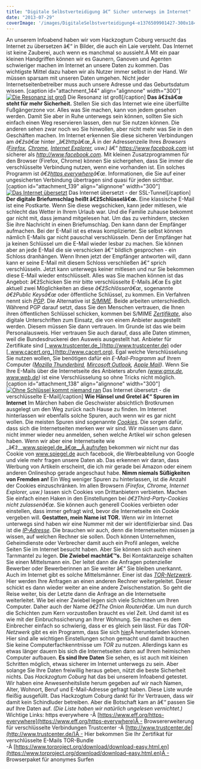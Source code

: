 ```yaml
---
title: "Digitale Selbstverteidigung â€“ Sicher unterwegs im Internet"
date: "2013-07-29"
coverImage: '/images/DigitaleSelbstverteidigung4-e1376509901427-300x184.jpg'
---
```


An unserem Infoabend haben wir vom Hackzogtum Coburg versucht das Internet zu übersetzen â€“ in Bilder, die auch ein Laie versteht. Das Internet ist keine Zauberei, auch wenn es manchmal so aussieht.Â Mit ein paar kleinen Handgriffen können wir es Gaunern, Ganoven und Agenten schwieriger machen im Internet an unsere Daten zu kommen. Das wichtigste Mittel dazu haben wir als Nutzer immer selbst in der Hand. Wir müssen sparsam mit unseren Daten umgehen. Nicht jeder Internetseitenbetreiber muss auch unsere Adresse und das Geburtsdatum wissen. \[caption id="attachment\_144" align="alignnone" width="300"\][![Die Resonanz ist groß](../images/DigitaleSelbstverteidigung4-e1376509901427-300x184.jpg)](https://hackzogtum-coburg.de/wp-content/uploads/2013/07/DigitaleSelbstverteidigung4-e1376509901427.jpg) Die Resonanz ist groß\[/caption\] **Das â€žsâ€œ steht für mehr Sicherheit.** Stellen Sie sich das Internet wie eine überfüllte Fußgängerzone vor. Alles was Sie machen, kann von jedem gesehen werden. Damit Sie aber in Ruhe unterwegs sein können, sollten Sie sich einfach einen Weg reservieren lassen, den nur Sie nutzen können. Die anderen sehen zwar noch wo Sie hinwollen, aber nicht mehr was Sie in den Geschäften machen. Im Internet erkennen Sie diese sicheren Verbindungen am _â€žsâ€œ_ hinter _â€žhttpâ€œ_Â in der Adressenzeile Ihres _Browsers ([Firefox](http://www.mozilla.org/de/firefox/new/), [Chrome](https://www.google.com/intl/de/chrome/browser/), [Internet Explorer](http://windows.microsoft.com/de-de/internet-explorer/ie-10-worldwide-languages), usw.)_ â€“ _https://www.facebook.com_ ist sicherer als _http://www.facebook.com_. Mit kleinen Zusatzprogrammen für den Browser (Firefox, Chrome) können Sie sichergehen, dass Sie immer die verschlüsselte Verbindung nutzen, wenn eine vorhanden ist. Ein solches Programm ist _â€ž[https everywhere](https://www.eff.org/https-everywhere)â€œ_. Informationen, die Sie auf einer ungesicherten Verbindung übertragen sind quasi für jeden sichtbar. \[caption id="attachment\_139" align="alignnone" width="300"\][![Das Internet übersetzt](../images/DigitaleSelbstverteidigung3-300x184.jpg)](https://hackzogtum-coburg.de/wp-content/uploads/2013/07/DigitaleSelbstverteidigung3.jpg) Das Internet übersetzt - der SSL-Tunnel\[/caption\] **Der digitale Briefumschlag heißt â€žSchlüsselâ€œ.** Eine klassische E-Mail ist eine Postkarte. Wenn Sie diese wegschicken, kann jeder mitlesen, wie schlecht das Wetter in Ihrem Urlaub war. Und die Familie zuhause bekommt gar nicht mit, dass jemand mitgelesen hat. Um das zu verhindern, stecken Sie ihre Nachricht in einen Briefumschlag. Den kann dann der Empfänger aufmachen. Bei der E-Mail ist es etwas komplizierter. Sie selbst können nämlich E-Mails gar nicht pauschal verschlüsseln. Denn der Empfänger hat ja keinen Schlüssel um die E-Mail wieder lesbar zu machen. Sie können aber an jede E-Mail die sie verschicken â€“ bildlich gesprochen - ein Schloss dranhängen. Wenn Ihnen jetzt der Empfänger antworten will, dann kann er seine E-Mail mit diesem Schloss verschließen â€“ sprich verschlüsseln. Jetzt kann unterwegs keiner mitlesen und nur Sie bekommen diese E-Mail wieder entschlüsselt. Alles was Sie machen können ist das Angebot: â€žSchicken Sie mir bitte verschlüsselte E-Mails.â€œ Es gibt aktuell zwei Möglichkeiten an diese _â€žSchlösserâ€œ_, sogenannte _â€žPublic Keysâ€œ_ oder öffentliche Schlüssel, zu kommen. Ein Verfahren nennt sich [_PGP_](http://de.wikipedia.org/wiki/Pretty_Good_Privacy). Die Alternative ist [_S/MIME_](http://de.wikipedia.org/wiki/S/MIME). Beide arbeiten unterschiedlich. Während PGP darauf setzt, dass Sie den Menschen vertrauen, die Ihnen ihren öffentlichen Schlüssel schicken, kommen bei S/MIME [_Zertifikate_](http://de.wikipedia.org/wiki/Digitales_Zertifikat), also digitale Unterschriften zum Einsatz, die von einem Anbieter ausgestellt werden. Diesem müssen Sie dann vertrauen. Im Grunde ist das wie beim Personalausweis. Hier vertrauen Sie auch darauf, dass alle Daten stimmen, weil die Bundesdruckerei den Ausweis ausgestellt hat. Anbieter für Zertifikate sind [_www.trustcenter.de_](http://www.trustcenter.de) oder [_www.cacert.org_](http://www.cacert.org). Egal welche Verschlüsselung Sie nutzen wollen, Sie benötigen dafür ein _E-Mail-Programm_ auf Ihrem Computer _([Mozilla Thunderbird](http://www.mozilla.org/de/thunderbird/), [Mircosoft Outlook](http://office.microsoft.com/de-de/outlook/), [Apple Mail](http://support.apple.com/kb/HT5361?viewlocale=de_DE))_. Wenn Sie Ihre E-Mails über die Internetseite des Anbieters abrufen _(www.gmx.de, www.web.de)_ ist eine Verschlüsselung so ohne Tricks nicht möglich. \[caption id="attachment\_138" align="alignnone" width="300"\][![Ohne Schlüssel kommt niemand ran](../images/DigitaleSelbstverteidigung2-300x184.jpg)](https://hackzogtum-coburg.de/wp-content/uploads/2013/07/DigitaleSelbstverteidigung2.jpg) Das Internet übersetzt - die verschlüsselte E-Mail\[/caption\] **Wie Hänsel und Gretel â€“ Spuren im Internet** Im Märchen haben die Geschwister absichtlich Brotkrumen ausgelegt um den Weg zurück nach Hause zu finden. Im Internet hinterlassen wir ebenfalls solche Spuren, auch wenn wir es gar nicht wollen. Die meisten Spuren sind sogenannte [_Cookies_](http://de.wikipedia.org/wiki/Cookie). Die sorgen dafür, dass sich die Internetseiten merken wer wir sind. Wir müssen uns dann nicht immer wieder neu anmelden, sehen welche Artikel wir schon gelesen haben. Wenn wir aber eine Internetseite wie _â€ž__www.spiegel.de_â€œ__Â aufrufen bekommen wir nicht nur das Cookie von www.spiegel.de auch facebook, die Werbeabteilung von Google und viele mehr fragen unsere Daten ab. Das erkennen wir daran, dass Werbung von Artikeln erscheint, die ich mir gerade bei Amazon oder einem anderen Onlineshop gerade angeschaut habe. **Nimm niemals Süßigkeiten von Fremden an!** Ein Weg weniger Spuren zu hinterlassen, ist die Anzahl der Cookies einzuschränken. Im allen Browsern _(Firefox, Chrome, Internet Explorer, usw.)_ lassen sich Cookies von Drittanbietern verbieten. Machen Sie einfach einen Haken in den Einstellungen bei _â€žThird-Party-Cookies nicht zulassenâ€œ_. Sie können auch generell Cookies verbieten oder einstellen, dass immer gefragt wird, bevor die Internetseite ein Cookie vergeben will. **Gestatten, mein Name ist TOR.** Wenn wir im Internet unterwegs sind haben wir eine Nummer mit der wir identifizierbar sind. Das ist die [_IP-Adresse_](http://de.wikipedia.org/wiki/IP-Adresse). Die brauchen wir auch, denn die Internetseiten müssen ja wissen, auf welchen Rechner sie sollen. Doch können Unternehmen, Geheimdienste oder Verbrecher damit auch ein Profil anlegen, welche Seiten Sie im Internet besucht haben. Aber Sie können sich auch einen Tarnmantel zu legen. **Die Zwiebel machtâ€™s.** Bei Kontaktanzeige schalten Sie einen Mittelsmann ein. Der leitet dann die Anfragen potenzieller Bewerber oder Bewerberinnen an Sie weiter â€“ Sie bleiben unerkannt. Auch im Internet gibt es solche Mittelsmänner. Einer ist das [_TOR-Netzwerk_](https://www.torproject.org/). Hier werden Ihre Anfragen an einen anderen Rechner weitergeleitet. Dieser schickt es dann wieder weiter an eine andere Zwischenstation. So geht die Reise weiter, bis der Letzte dann die Anfrage an die Internetseite weiterleitet. Wie bei einer Zwiebel legen sich viele Schichten um Ihren Computer. Daher auch der Name _â€žThe Onion Routerâ€œ_. Um nun durch die Schichten zum Kern vorzustoßen braucht es viel Zeit. Und damit ist es wie mit der Einbruchssicherung an Ihrer Wohnung. Sie machen es dem Einbrecher einfach so schwierig, dass er es gleich sein lässt. Für das _TOR-Netzwerk_ gibt es ein Programm, dass Sie sich [hier](https://www.torproject.org/download/download-easy.html.en)Â herunterladen können. Hier sind alle wichtigen Einstellungen schon gemacht und damit brauchen Sie keine Computerfachkenntnisse um _TOR_ zu nutzen. Allerdings kann es etwas länger dauern bis sich die Internetseiten dann auf Ihrem heimischen Computer aufbauen. **Es sind Ihre Daten** Sie sehen, es ist auch mit kleinen Schritten möglich, etwas sicherer im Internet unterwegs zu sein. Aber solange Sie Ihre Daten freiwillig heraus geben, nützt die beste Sicherheit nichts. Das _Hackzogtum Coburg_ hat das bei unserem Infoabend getestet. Wir haben eine Anwesenheitsliste herum gegeben auf wir nach Namen, Alter, Wohnort, Beruf und E-Mail-Adresse gefragt haben. Diese Liste wurde fleißig ausgefüllt. Das Hackzogtum Coburg dankt für Ihr Vertrauen, dass wir damit kein Schindluder betreiben. Aber die Botschaft kam an â€“ passen Sie auf Ihre Daten auf. _(Die Liste haben wir natürlich ungelesen vernichtet.)_ Wichtige Links: https everywhere -Â [https://www.eff.org/https-everywhere](https://www.eff.org/https-everywhere)Â - Browsererweiterung für verschlüsselte Verbindungen Trustcenter -Â [http://www.trustcenter.de](http://www.trustcenter.de/)Â - Hier bekommen Sie Ihr Zertifikat für verschlüsselte E-Mails TOR-Bundle -Â [https://www.torproject.org/download/download-easy.html.en](https://www.torproject.org/download/download-easy.html.en)Â - Browserpaket für anonymes Surfen
